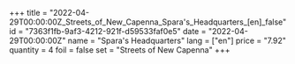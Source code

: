 +++
title = "2022-04-29T00:00:00Z_Streets_of_New_Capenna_Spara's_Headquarters_[en]_false"
id = "7363f1fb-9af3-4212-921f-d59533faf0e5"
date = "2022-04-29T00:00:00Z"
name = "Spara's Headquarters"
lang = ["en"]
price = "7.92"
quantity = 4
foil = false
set = "Streets of New Capenna"
+++
